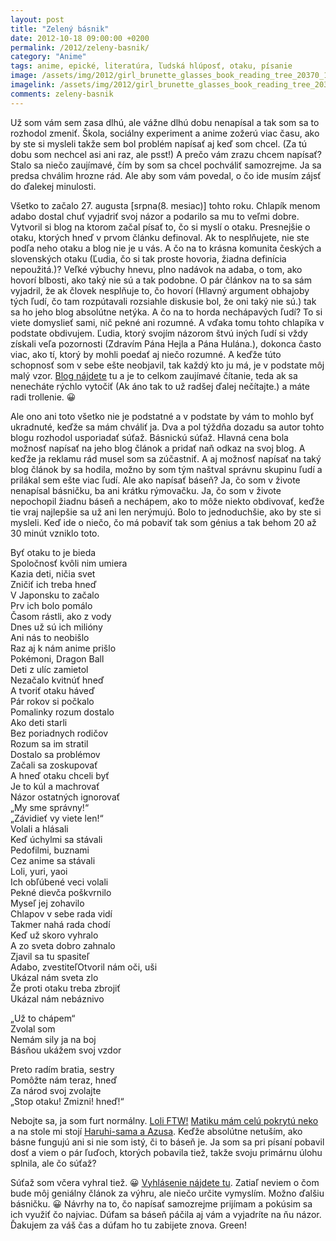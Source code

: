 ```yaml
---
layout: post
title: "Zelený básnik"
date: 2012-10-18 09:00:00 +0200
permalink: /2012/zeleny-basnik/
category: "Anime"
tags: anime, epické, literatúra, ľudská hlúposť, otaku, písanie
image: /assets/img/2012/girl_brunette_glasses_book_reading_tree_20370_1600x1200-e1350554823979-300x300.jpg
imagelink: /assets/img/2012/girl_brunette_glasses_book_reading_tree_20370_1600x1200.jpg
comments: zeleny-basnik
---
```

Už som vám sem zasa dlhú, ale vážne dlhú dobu nenapísal a tak som sa to rozhodol zmeniť. Škola, sociálny experiment a anime zožerú viac času, ako by ste si mysleli takže sem bol problém napísať aj keď som chcel. (Za tú dobu som nechcel asi ani raz, ale psst!) A prečo vám zrazu chcem napísať? Stalo sa niečo zaujímavé, čím by som sa chcel pochváliť samozrejme. Ja sa predsa chválim hrozne rád. Ale aby som vám povedal, o čo ide musím zájsť do ďalekej minulosti.

Všetko to začalo 27. augusta [srpna(8. mesiac)] tohto roku. Chlapík menom adabo dostal chuť vyjadriť svoj názor a podarilo sa mu to veľmi dobre. Vytvoril si blog na ktorom začal písať to, čo si myslí o otaku. Presnejšie o otaku, ktorých hneď v prvom článku definoval. Ak to nesplňujete, nie ste podľa neho otaku a blog nie je u vás. A čo na to krásna komunita českých a slovenských otaku (Ľudia, čo si tak proste hovoria, žiadna definícia nepoužitá.)? Veľké výbuchy hnevu, plno nadávok na adaba, o tom, ako hovorí blbosti, ako taký nie sú a tak podobne. O pár článkov na to sa sám vyjadril, že ak človek nesplňuje to, čo hovorí (Hlavný argument obhajoby tých ľudí, čo tam rozpútavali rozsiahle diskusie bol, že oni taký nie sú.) tak sa ho jeho blog absolútne netýka. A čo na to horda nechápavých ľudí? To si viete domyslieť sami, nič pekné ani rozumné. A vďaka tomu tohto chlapíka v podstate obdivujem. Ľudia, ktorý svojím názorom štvú iných ľudí si vždy získali veľa pozornosti (Zdravím Pána Hejla a Pána Hulána.), dokonca často viac, ako tí, ktorý by mohli poedať aj niečo rozumné. A keďže túto schopnosť som v sebe ešte neobjavil, tak každý kto ju má, je v podstate môj malý vzor. [Blog nájdete](http://anti-otakuismus.blog.cz/) tu a je to celkom zaujímavé čítanie, teda ak sa nenecháte rýchlo vytočiť (Ak áno tak to už radšej ďalej nečítajte.) a máte radi trollenie. 😀

Ale ono ani toto všetko nie je podstatné a v podstate by vám to mohlo byť ukradnuté, keďže sa mám chváliť ja. Dva a pol týždňa dozadu sa autor tohto blogu rozhodol usporiadať súťaž. Básnickú súťaž. Hlavná cena bola možnosť napísať na jeho blog článok a pridať naň odkaz na svoj blog. A keďže ja reklamu rád musel som sa zúčastniť. A aj možnosť napísať na taký blog článok by sa hodila, možno by som tým naštval správnu skupinu ľudí a prilákal sem ešte viac ľudí. Ale ako napísať báseň? Ja, čo som v živote nenapísal básničku, ba ani krátku rýmovačku. Ja, čo som v živote nepochopil žiadnu báseň a nechápem, ako to môže niekto obdivovať, keďže tie vraj najlepšie sa už ani len nerýmujú. Bolo to jednoduchšie, ako by ste si mysleli. Keď ide o niečo, čo má pobaviť tak som génius a tak behom 20 až 30 minút vzniklo toto.

Byť otaku to je bieda<br>
Spoločnosť kvôli nim umiera<br>
Kazia deti, ničia svet<br>
Zničiť ich treba hneď<br>
V Japonsku to začalo<br>
Prv ich bolo pomálo<br>
Časom rástli, ako z vody<br>
Dnes už sú ich milióny<br>
Ani nás to neobišlo<br>
Raz aj k nám anime prišlo<br>
Pokémoni, Dragon Ball<br>
Deti z ulíc zamietol<br>
Nezačalo kvitnúť hneď<br>
A tvoriť otaku háveď<br>
Pár rokov si počkalo<br>
Pomalinky rozum dostalo<br>
Ako deti starli<br>
Bez poriadnych rodičov<br>
Rozum sa im stratil<br>
Dostalo sa problémov<br>
Začali sa zoskupovať<br>
A hneď otaku chceli byť<br>
Je to kúl a machrovať<br>
Názor ostatných ignorovať<br>
„My sme správny!“<br>
„Závidieť vy viete len!“<br>
Volali a hlásali<br>
Keď úchylmi sa stávali<br>
Pedofilmi, buznami<br>
Cez anime sa stávali<br>
Loli, yuri, yaoi<br>
Ich obľúbené veci volali<br>
Pekné dievča poškvrnilo<br>
Myseľ jej zohavilo<br>
Chlapov v sebe rada vidí<br>
Takmer nahá rada chodí<br>
Keď už skoro vyhralo<br>
A zo sveta dobro zahnalo<br>
Zjavil sa tu spasiteľ<br>
Adabo, zvestiteľOtvoril nám oči, uši<br>
Ukázal nám sveta zlo<br>
Že proti otaku treba zbrojiť<br>
Ukázal nám nebáznivo

„Už to chápem“<br>
Zvolal som<br>
Nemám sily ja na boj<br>
Básňou ukážem svoj vzdor


Preto radím bratia, sestry<br>
Pomôžte nám teraz, hneď<br>
Za národ svoj zvolajte<br>
„Stop otaku! Zmizni! hneď!“

Nebojte sa, ja som furt normálny. [Loli FTW!](/assets/img/2012/702e3656b6ed7f1b718866f5d1672a5f.jpg) [Matiku mám celú pokrytú neko](/assets/img/2012/DSC_0034.jpg) a na stole mi stojí [Haruhi-sama a Azusa](/assets/img/2012/2012-09-17-18.02.29.jpg). Keďže absolútne netuším, ako básne fungujú ani si nie som istý, či to báseň je. Ja som sa pri písaní pobavil dosť a viem o pár ľuďoch, ktorých pobavila tiež, takže svoju primárnu úlohu splnila, ale čo súťaž?

Súťaž som včera vyhral tiež. 😀 [Vyhlásenie nájdete tu](http://anti-otakuismus.blog.cz/1210/soutez-vyhlaseni-vitezu). Zatiaľ neviem o čom bude môj geniálny článok za výhru, ale niečo určite vymyslím. Možno ďalšiu básničku. 😀 Návrhy na to, čo napísať samozrejme prijímam a pokúsim sa ich využiť čo najviac. Dúfam sa báseň páčila aj vám a vyjadríte na ňu názor. Ďakujem za váš čas a dúfam ho tu zabijete znova. Green!
